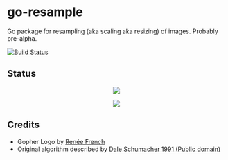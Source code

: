 # go-resample

Go package for resampling (aka scaling aka resizing) of images.
Probably pre-alpha.

[![Build Status](https://travis-ci.org/Zwobot/go-resample.png?branch=master)](https://travis-ci.org/Zwobot/go-resample)

## Status

<p align="center">
<img src="https://raw.github.com/Zwobot/go-resample/master/gopher-logo.png"/>
</p>

<p align="center">
<img src="https://raw.github.com/Zwobot/go-resample/master/gopher-logo-scaled.png"/>
</p>

## Credits

* Gopher Logo by <a href="http://reneefrench.blogspot.com/">Renée French</a>
* Original algorithm described by [Dale Schumacher 1991 (Public domain)][1]

 [1]: http://tog.acm.org/resources/GraphicsGems/gemsiii/filter.c